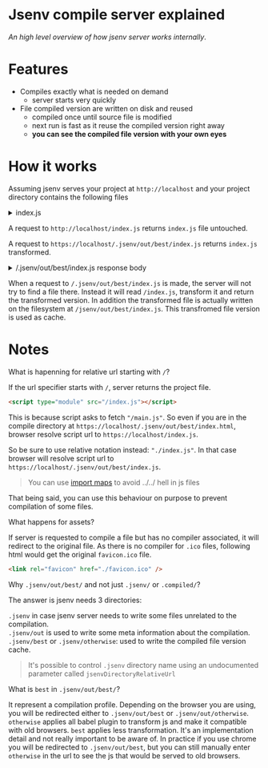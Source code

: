 # Jsenv compile server explained

_An high level overview of how jsenv server works internally_.

# Features

- Compiles exactly what is needed on demand
  - server starts very quickly
- File compiled version are written on disk and reused
  - compiled once until source file is modified
  - next run is fast as it reuse the compiled version right away
  - **you can see the compiled file version with your own eyes**

# How it works

Assuming jsenv serves your project at `http://localhost` and your project directory contains the following files

  <details>
    <summary>index.js</summary>

```js
const whatever = 42
console.log(whatever)
```

  </details>

A request to `http://localhost/index.js` returns `index.js` file untouched.

A request to `https://localhost/.jsenv/out/best/index.js` returns `index.js` transformed.

<details>
  <summary>/.jsenv/out/best/index.js response body</summary>

```js
System.register([], function () {
  "use strict"
  return {
    execute: function () {
      var whatever = 42
      console.log(whatever)
    },
  }
})

//# sourceMappingURL=main.js.map
```

</details>

When a request to `/.jsenv/out/best/index.js` is made, the server will not try to find a file there. Instead it will read `/index.js`, transform it and return the transformed version. In addition the transformed file is actually written on the filesystem at `/jsenv/out/best/index.js`. This transfromed file version is used as cache.

# Notes

What is hapenning for relative url starting with `/`?

If the url specifier starts with `/`, server returns the project file.

```html
<script type="module" src="/index.js"></script>
```

This is because script asks to fetch `"/main.js"`. So even if you are in the compile directory at `https://localhost/.jsenv/out/best/index.html`, browser resolve script url to `https://localhost/index.js`.

So be sure to use relative notation instead: `"./index.js"`. In that case browser will resolve script url to `https://localhost/.jsenv/out/best/index.js`.

> You can use [import maps](https://github.com/jsenv/jsenv-template-pwa/blob/e06356f9df4c0e063b8f8275cf80433d56853f92/project.importmap#L3) to avoid ../../ hell in js files

That being said, you can use this behaviour on purpose to prevent compilation of some files.

What happens for assets?

If server is requested to compile a file but has no compiler associated, it will redirect to the original file. As there is no compiler for `.ico` files, following html would get the original `favicon.ico` file.

```html
<link rel="favicon" href="./favicon.ico" />
```

Why `.jsenv/out/best/` and not just `.jsenv/` or `.compiled/`?

The answer is jsenv needs 3 directories:

`.jsenv` in case jsenv server needs to write some files unrelated to the compilation.<br/>
`.jsenv/out` is used to write some meta information about the compilation.<br/>
`.jsenv/best` or `.jsenv/otherwise`: used to write the compiled file version cache.<br/>

> It's possible to control `.jsenv` directory name using an undocumented parameter called `jsenvDirectoryRelativeUrl`

What is `best` in `.jsenv/out/best/`?

It represent a compilation profile. Depending on the browser you are using, you will be redirected either to `.jsenv/out/best` or `.jsenv/out/otherwise`. `otherwise` applies all babel plugin to transform js and make it compatible with old browsers. `best` applies less transformation. It's an implementation detail and not really important to be aware of.
In practice if you use chrome you will be redirected to `.jsenv/out/best`, but you can still manually enter `otherwise` in the url to see the js that would be served to old browsers.
